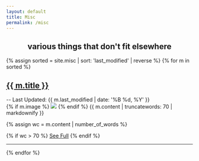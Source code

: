 ```yaml
---
layout: default
title: Misc
permalink: /misc
---
```

<h2 style="text-align: center">various things that don't fit elsewhere</h2>

{% assign sorted = site.misc | sort: 'last_modified' | reverse %}
{% for m in sorted %}
<div class="index_item_title">
<h2 class="no_break_title inline"><a href="{{ m.url }}">{{ m.title }}</a></h2>
<div class="metadata inline">-- Last Updated: {{ m.last_modified | date: '%B %d, %Y' }}</div>
</div>
{% if m.image %}
<img src="{{ site.baseurl }}/images/{{ m.image }}" class="excerpt_image">
{% endif %}
{{ m.content | truncatewords: 70 | markdownify }}

{% assign wc = m.content | number_of_words %}

{% if wc > 70 %}
<a href="{{ m.url }}">See Full</a>
{% endif %}
<hr>
{% endfor %}
